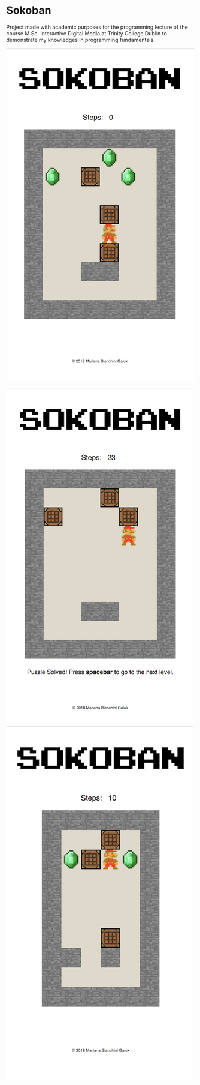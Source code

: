 # Sokoban

Project made with academic purposes for the programming lecture of the course M.Sc. Interactive Digital Media
at Trinity College Dublin to demonstrate my knowledges in programming fundamentals.

<div align="center"><img src ="https://github.com/marianagaluk/Sokoban/blob/master/screenshots/first_level_1.png" /></div>


![alt text](screenshots/first_level_2.png)
![alt text](screenshots/second_level.png)
